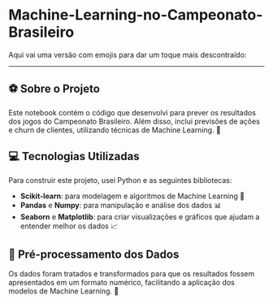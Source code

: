 # Machine-Learning-no-Campeonato-Brasileiro

Aqui vai uma versão com emojis para dar um toque mais descontraído:

---

## ⚽ Sobre o Projeto

Este notebook contém o código que desenvolvi para prever os resultados dos jogos do Campeonato Brasileiro. Além disso, inclui previsões de ações e churn de clientes, utilizando técnicas de Machine Learning. 🚀

## 💻 Tecnologias Utilizadas

Para construir este projeto, usei Python e as seguintes bibliotecas:

- **Scikit-learn**: para modelagem e algoritmos de Machine Learning 🤖
- **Pandas** e **Numpy**: para manipulação e análise dos dados 📊
- **Seaborn** e **Matplotlib**: para criar visualizações e gráficos que ajudam a entender melhor os dados 📈

## 🔄 Pré-processamento dos Dados

Os dados foram tratados e transformados para que os resultados fossem apresentados em um formato numérico, facilitando a aplicação dos modelos de Machine Learning. 🔢
